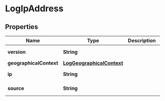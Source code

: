 

# LogIpAddress


## Properties

| Name | Type | Description | Notes |
|------------ | ------------- | ------------- | -------------|
|**version** | **String** |  |  [optional] [readonly] |
|**geographicalContext** | [**LogGeographicalContext**](LogGeographicalContext.md) |  |  [optional] |
|**ip** | **String** |  |  [optional] [readonly] |
|**source** | **String** |  |  [optional] [readonly] |



